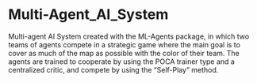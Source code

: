 # Multi-Agent_AI_System
 
Multi-agent AI System created with the ML-Agents package, in which two teams of agents compete in a strategic game where the main goal is to cover as much of the map as possible with the color of their team. The agents are trained to cooperate by using the POCA trainer type and a centralized critic, and compete by using the “Self-Play” method. 
